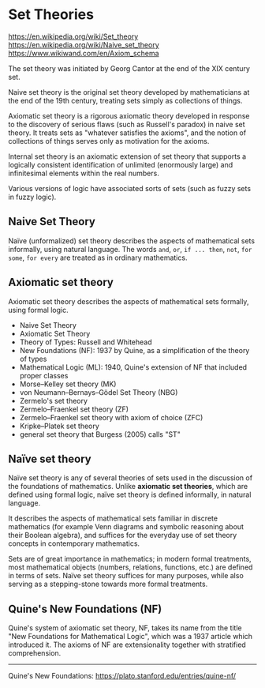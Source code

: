 # Set Theories

https://en.wikipedia.org/wiki/Set_theory
https://en.wikipedia.org/wiki/Naive_set_theory
https://www.wikiwand.com/en/Axiom_schema


The set theory was initiated by Georg Cantor at the end of the XIX century set.

Naive set theory is the original set theory developed by mathematicians at the end of the 19th century, treating sets simply as collections of things.


Axiomatic set theory is a rigorous axiomatic theory developed in response to the discovery of serious flaws (such as Russell's paradox) in naive set theory. It treats sets as "whatever satisfies the axioms", and the notion of collections of things serves only as motivation for the axioms.

Internal set theory is an axiomatic extension of set theory that supports a logically consistent identification of unlimited (enormously large) and infinitesimal elements within the real numbers.

Various versions of logic have associated sorts of sets (such as fuzzy sets in fuzzy logic).



## Naive Set Theory
Naïve (unformalized) set theory describes the aspects of mathematical sets informally, using natural language. The words `and`, `or`, `if ... then`, `not`, `for some`, `for every` are treated as in ordinary mathematics.


## Axiomatic set theory
Axiomatic set theory describes the aspects of mathematical sets formally, using formal logic.



- Naive Set Theory
- Axiomatic Set Theory
- Theory of Types: Russell and Whitehead
- New Foundations (NF): 1937 by Quine, as a simplification of the theory of types
- Mathematical Logic (ML): 1940, Quine's extension of NF that included proper classes
- Morse–Kelley set theory (MK)
- von Neumann–Bernays–Gödel Set Theory (NBG)
- Zermelo's set theory
- Zermelo–Fraenkel set theory (ZF)
- Zermelo–Fraenkel set theory with axiom of choice (ZFC)
- Kripke–Platek set theory
- general set theory that Burgess (2005) calls "ST"



## Naïve set theory
Naïve set theory is any of several theories of sets used in the discussion of the foundations of mathematics. Unlike __axiomatic set theories__, which are defined using formal logic, naïve set theory is defined informally, in natural language.

It describes the aspects of mathematical sets familiar in discrete mathematics (for example Venn diagrams and symbolic reasoning about their Boolean algebra), and suffices for the everyday use of set theory concepts in contemporary mathematics.

Sets are of great importance in mathematics; in modern formal treatments, most mathematical objects (numbers, relations, functions, etc.) are defined in terms of sets. Naïve set theory suffices for many purposes, while also serving as a stepping-stone towards more formal treatments.


## Quine's New Foundations (NF)
Quine's system of axiomatic set theory, NF, takes its name from the title "New Foundations for Mathematical Logic", which was a 1937 article which introduced it. The axioms of NF are extensionality together with stratified comprehension.



---

Quine's New Foundations: https://plato.stanford.edu/entries/quine-nf/
